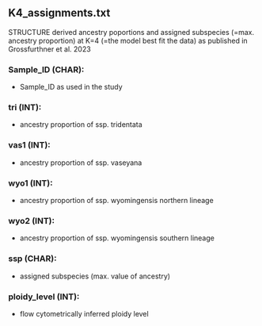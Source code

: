 ## K4_assignments.txt
STRUCTURE derived ancestry poportions and assigned subspecies (=max. ancestry proportion) at K=4 (=the model best fit the data) as published in Grossfurthner et al. 2023
### Sample_ID (CHAR): 
 - Sample_ID as used in the study
### tri (INT): 
 - ancestry proportion of ssp. tridentata
### vas1 (INT): 
 - ancestry proportion of ssp. vaseyana 
### wyo1 (INT): 
 - ancestry proportion of ssp. wyomingensis northern lineage
### wyo2 (INT): 
 - ancestry proportion of ssp. wyomingensis southern lineage
### ssp (CHAR): 
 - assigned subspecies (max. value of ancestry)
### ploidy_level (INT): 
 - flow cytometrically inferred ploidy level
